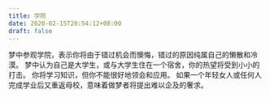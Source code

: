 ```yaml
---
title: 学院
date: 2020-02-15T20:54:12+08:00
draft: false
---
```


梦中参观学院，表示你将由于错过机会而懊悔，错过的原因纯属自己的懒散和冷漠。
梦中认为自己是大学生，或与大学生住在一个宿舍，你的热望将受到小小的打击。
你将学习知识，但你不能很好地领会和应用。
如果一个年轻女人或任何人完成学业后又重返母校，意味着做梦者将提出难以企及的奢求。
